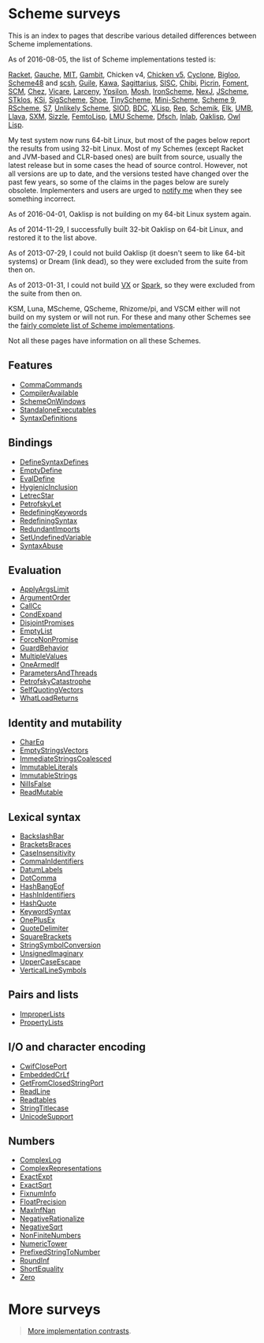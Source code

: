 # Scheme surveys

This is an index to pages that describe various detailed differences between Scheme implementations.

As of 2016-08-05, the list of Scheme implementations tested is:

[Racket](http://racket-lang.org/),
[Gauche](http://practical-scheme.net/gauche/),
[MIT](http://www.gnu.org/software/mit-scheme/),
[Gambit](http://dynamo.iro.umontreal.ca/wiki/index.php/Main_Page),
Chicken v4, [Chicken v5](http://wiki.call-cc.org/eggref/4/numbers),
[Cyclone](https://github.com/justinethier/cyclone),
[Bigloo](http://www-sop.inria.fr/members/Manuel.Serrano/bigloo/),
[Scheme48](http://s48.org/) and [scsh](http://www.scsh.net/),
[Guile](http://www.gnu.org/software/guile/),
[Kawa](http://www.gnu.org/software/kawa/),
[Sagittarius](https://code.google.com/p/sagittarius-scheme),
[SISC](http://sisc-scheme.org/),
[Chibi](https://code.google.com/p/chibi-scheme/),
[Picrin](https://github.com/picrin-scheme/picrin),
[Foment](https://code.google.com/p/foment/),
[SCM](http://people.csail.mit.edu/jaffer/SCM.html),
[Chez](http://scheme.com/), [Vicare](http://marcomaggi.github.io/vicare.html),
[Larceny](http://www.larcenists.org/),
[Ypsilon](https://code.google.com/p/ypsilon/),
[Mosh](https://code.google.com/p/mosh-scheme/),
[IronScheme](https://github.com/leppie/IronScheme),
[NexJ](http://nexj-scheme.org/),
[JScheme](http://jscheme.sourceforge.net/jscheme/main.html),
[STklos](http://www.stklos.net/),
[KSi](http://ksi.sourceforge.net/),
[SigScheme](https://code.google.com/p/sigscheme/),
[Shoe](http://www.nocrew.org/software-shoe.html),
[TinyScheme](http://tinyscheme.sourceforge.net/),
[Mini-Scheme](https://github.com/catseye/minischeme),
[Scheme 9](http://www.t3x.org/s9fes/),
[RScheme](http://www.rscheme.org/rs/index.html),
[S7](https://ccrma.stanford.edu/software/snd/snd/s7.html),
[Unlikely Scheme](https://marijnhaverbeke.nl/unlikely/),
[SIOD](http://people.delphiforums.com/gjc/siod.html),
[BDC](http://carlstrom.com/bdc-scheme/),
[XLisp](http://www.xlisp.org/),
[Rep](http://librep.sourceforge.net/),
[Schemik](http://schemik.sourceforge.net/),
[Elk](http://sam.zoy.org/elk/),
[UMB](http://www.cs.umb.edu/~wrc/scheme/),
[Llava](http://llava.org/),
[SXM](http://www.malgil.com/sxm/),
[Sizzle](http://www.grabmueller.de/martin/www/sizzle/sizzle.en.html),
[FemtoLisp](https://github.com/JeffBezanson/femtolisp),
[LMU Scheme](http://www.mathematik.uni-muenchen.de/~forster/sw/lmuscheme.html),
[Dfsch](http://hakl.net/software/dfsch.en.html),
[Inlab](http://www.inlab.de/scheme/),
[Oaklisp](http://www.bcl.hamilton.ie/~barak/oaklisp),
[Owl Lisp](https://code.google.com/p/owl-lisp/).

My test system now runs 64-bit Linux,
but most of the pages below report the results from using 32-bit Linux.
Most of my Schemes (except Racket and JVM-based and CLR-based ones)
are built from source, usually the latest release but in some cases
the head of source control.
However, not all versions are up to date,
and the versions tested have changed over the past few years,
so some of the claims in the pages below are surely obsolete.
Implementers and users are urged to [notify me](mailto:cowan@ccil.org)
when they see something incorrect.

As of 2016-04-01, Oaklisp is not building on my 64-bit Linux system again.

As of 2014-11-29, I successfully built 32-bit Oaklisp on 64-bit Linux,
and restored it to the list above.

As of 2013-07-29, I could not build Oaklisp (it doesn't seem to like 64-bit systems)
or Dream (link dead), so they were excluded from the suite from then on.

As of 2013-01-31, I could not build [VX](https://code.google.com/p/vx-scheme/)
or [Spark](https://github.com/vijaymathew/spark-scheme),
so they were excluded from the suite from then on.

KSM, Luna, MScheme, QScheme, Rhizome/pi, and VSCM
either will not build on my system or will not run.
For these and many other Schemes see the
[fairly complete list of Scheme implementations](http://community.schemewiki.org/?scheme-faq-standards).

Not all these pages have information on all these Schemes.

## Features

* [CommaCommands](CommaCommands.html)
* [CompilerAvailable](CompilerAvailable.html)
* [SchemeOnWindows](SchemeOnWindows.html)
* [StandaloneExecutables](StandaloneExecutables.html)
* [SyntaxDefinitions](SyntaxDefinitions.html)

## Bindings

* [DefineSyntaxDefines](DefineSyntaxDefines.html)
* [EmptyDefine](EmptyDefine.html)
* [EvalDefine](EvalDefine.html)
* [HygienicInclusion](HygienicInclusion.html)
* [LetrecStar](LetrecStar.html)
* [PetrofskyLet](PetrofskyLet.html)
* [RedefiningKeywords](RedefiningKeywords.html)
* [RedefiningSyntax](RedefiningSyntax.html)
* [RedundantImports](RedundantImports.html)
* [SetUndefinedVariable](SetUndefinedVariable.html)
* [SyntaxAbuse](SyntaxAbuse.html)

## Evaluation

* [ApplyArgsLimit](ApplyArgsLimit.html)
* [ArgumentOrder](ArgumentOrder.html)
* [CallCc](CallCc.html)
* [CondExpand](CondExpand.html)
* [DisjointPromises](DisjointPromises.html)
* [EmptyList](EmptyList.html)
* [ForceNonPromise](ForceNonPromise.html)
* [GuardBehavior](GuardBehavior.html)
* [MultipleValues](MultipleValues.html)
* [OneArmedIf](OneArmedIf.html)
* [ParametersAndThreads](ParametersAndThreads.html)
* [PetrofskyCatastrophe](PetrofskyCatastrophe.html)
* [SelfQuotingVectors](SelfQuotingVectors.html)
* [WhatLoadReturns](WhatLoadReturns.html)

## Identity and mutability

* [CharEq](CharEq.html)
* [EmptyStringsVectors](EmptyStringsVectors.html)
* [ImmediateStringsCoalesced](ImmediateStringsCoalesced.html)
* [ImmutableLiterals](ImmutableLiterals.html)
* [ImmutableStrings](ImmutableStrings.html)
* [NilIsFalse](NilIsFalse.html)
* [ReadMutable](ReadMutable.html)

## Lexical syntax

* [BackslashBar](BackslashBar.html)
* [BracketsBraces](BracketsBraces.html)
* [CaseInsensitivity](CaseInsensitivity.html)
* [CommaInIdentifiers](CommaInIdentifiers.html)
* [DatumLabels](DatumLabels.html)
* [DotComma](DotComma.html)
* [HashBangEof](HashBangEof.html)
* [HashInIdentifiers](HashInIdentifiers.html)
* [HashQuote](HashQuote.html)
* [KeywordSyntax](KeywordSyntax.html)
* [OnePlusEx](OnePlusEx.html)
* [QuoteDelimiter](QuoteDelimiter.html)
* [SquareBrackets](SquareBrackets.html)
* [StringSymbolConversion](StringSymbolConversion.html)
* [UnsignedImaginary](UnsignedImaginary.html)
* [UpperCaseEscape](UpperCaseEscape.html)
* [VerticalLineSymbols](VerticalLineSymbols.html)

## Pairs and lists

* [ImproperLists](ImproperLists.html)
* [PropertyLists](PropertyLists.html)

## I/O and character encoding

* [CwifClosePort](CwifClosePort.html)
* [EmbeddedCrLf](EmbeddedCrLf.html)
* [GetFromClosedStringPort](GetFromClosedStringPort.html)
* [ReadLine](ReadLine.html)
* [Readtables](Readtables.html)
* [StringTitlecase](StringTitlecase.html)
* [UnicodeSupport](UnicodeSupport.html)

## Numbers

* [ComplexLog](ComplexLog.html)
* [ComplexRepresentations](ComplexRepresentations.html)
* [ExactExpt](ExactExpt.html)
* [ExactSqrt](ExactSqrt.html)
* [FixnumInfo](FixnumInfo.html)
* [FloatPrecision](FloatPrecision.html)
* [MaxInfNan](MaxInfNan.html)
* [NegativeRationalize](NegativeRationalize.html)
* [NegativeSqrt](NegativeSqrt.html)
* [NonFiniteNumbers](NonFiniteNumbers.html)
* [NumericTower](NumericTower.html)
* [PrefixedStringToNumber](PrefixedStringToNumber.html)
* [RoundInf](RoundInf.html)
* [ShortEquality](ShortEquality.html)
* [Zero](Zero.html)

# More surveys

> [More implementation contrasts](http://web.archive.org/web/20181113064011/http://web.mit.edu/~axch/www/scheme/choices.html).

